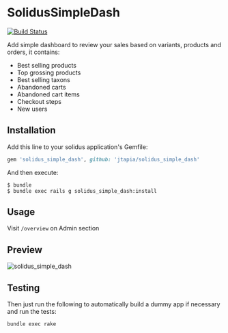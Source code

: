 SolidusSimpleDash
=================
[![Build Status](https://travis-ci.org/jtapia/solidus_simple_dash.svg?branch=master)](https://travis-ci.org/jtapia/solidus_simple_dash)

Add simple dashboard to review your sales based on variants, products and orders, it contains:
- Best selling products
- Top grossing products
- Best selling taxons
- Abandoned carts
- Abandoned cart items
- Checkout steps
- New users

Installation
------------

Add this line to your solidus application's Gemfile:

```ruby
gem 'solidus_simple_dash', github: 'jtapia/solidus_simple_dash'
```

And then execute:

```shell
$ bundle
$ bundle exec rails g solidus_simple_dash:install
```

Usage
-----

Visit ```/overview``` on Admin section

Preview
-------
![solidus_simple_dash](https://user-images.githubusercontent.com/957520/43218208-597c6014-9009-11e8-8155-c2f583cf4627.png)

Testing
-------

Then just run the following to automatically build a dummy app if necessary and
run the tests:

```shell
bundle exec rake
```
